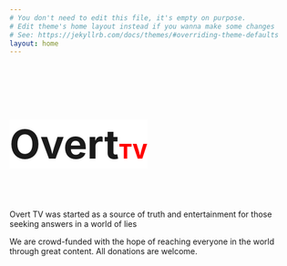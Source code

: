 ```yaml
---
# You don't need to edit this file, it's empty on purpose.
# Edit theme's home layout instead if you wanna make some changes
# See: https://jekyllrb.com/docs/themes/#overriding-theme-defaults
layout: home
---
```


<style>

	h2 {
		font-size: 5em;
		text-align: right;
		background-color: white;
		display: inline-block;
	}

	.logo-overt-red {
		color: red;
		font-weight: 800;
		font-size: 0.5em;
	}

	.page-content {
		background-color: orange;
		background-image: url(library/images/over-cover-image-blank.png);
		background-size: cover;
	}
</style>

<h2>Overt<span class="logo-overt-red">TV</span></h2>
<p>Overt TV was started as a source of truth and entertainment for those seeking answers in a world of lies</p>
<p>We are crowd-funded with the hope of reaching everyone in the world through great content. All donations are welcome.</p>